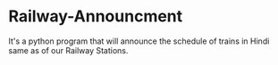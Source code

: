 # Railway-Announcment
It's a python program that will announce the schedule of trains in Hindi same as of  our Railway Stations.
